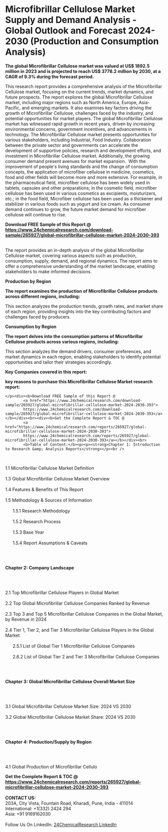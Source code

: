 <h1>Microfibrillar Cellulose Market Supply and Demand Analysis - Global Outlook and Forecast 2024-2030 (Production and Consumption Analysis)</h1><p><strong>The global Microfibrillar Cellulose market was valued at US$ 1892.5 million in 2023 and is projected to reach US$ 3778.2 million by 2030, at a CAGR of 9.3% during the forecast period.</strong></p><p>
</p><p>This research report provides a comprehensive analysis of the Microfibrillar Cellulose market, focusing on the current trends, market dynamics, and future prospects. The report explores the global Microfibrillar Cellulose market, including major regions such as North America, Europe, Asia-Pacific, and emerging markets. It also examines key factors driving the growth of Microfibrillar Cellulose, challenges faced by the industry, and potential opportunities for market players. The global Microfibrillar Cellulose market has witnessed rapid growth in recent years, driven by increasing environmental concerns, government incentives, and advancements in technology. The Microfibrillar Cellulose market presents opportunities for various stakeholders, including Industrial, Food Industry. Collaboration between the private sector and governments can accelerate the development of supportive policies, research and development efforts, and investment in Microfibrillar Cellulose market. Additionally, the growing consumer demand present avenues for market expansion.  With the improvement of people's living standards and the change of consumption concepts, the application of microfiber cellulose in medicine, cosmetics, food and other fields will become more and more extensive. For example, in the pharmaceutical field, microfiber cellulose has been widely used in tablets, capsules and other preparations; in the cosmetic field, microfiber cellulose has been used in various cosmetics as excipients, moisturizers, etc.; in the food field, Microfiber cellulose has been used as a thickener and stabilizer in various foods such as yogurt and ice cream. As consumer demand continues to grow, the future market demand for microfiber cellulose will continue to rise.</p><div><b>Download FREE Sample of this Report @ 
            <a href="https://www.24chemicalresearch.com/download-sample/265927/global-microfibrillar-cellulose-market-2024-2030-393">
            https://www.24chemicalresearch.com/download-sample/265927/global-microfibrillar-cellulose-market-2024-2030-393</a></b></div><br><p>
</p><p>The report provides an in-depth analysis of the global Microfibrillar Cellulose market, covering various aspects such as production, consumption, supply, demand, and regional dynamics. The report aims to offer a comprehensive understanding of the market landscape, enabling stakeholders to make informed decisions.</p><p>
</p><p><strong>Production by Region</strong></p><p>
</p><p><strong>The report examines the production of Microfibrillar Cellulose products across different regions, including:</strong></p><p>
</p><p>
</p><p>This section analyzes the production trends, growth rates, and market share of each region, providing insights into the key contributing factors and challenges faced by producers.</p><p>
</p><p><strong>Consumption by Region</strong></p><p>
</p><p><strong>The report delves into the consumption patterns of Microfibrillar Cellulose products across various regions, including:</strong></p><p>
</p><p>
	</p><p>
</p><p>This section analyzes the demand drivers, consumer preferences, and market dynamics in each region, enabling stakeholders to identify potential opportunities and tailor their strategies accordingly.</p><p>
<strong>Key Companies covered in this report:</strong></p><p>
</p><p>
</p><p><strong>key reasons to purchase this Microfibrillar Cellulose Market research report:</strong></p><p>

	</p><div><b>Download FREE Sample of this Report @ 
            <a href="https://www.24chemicalresearch.com/download-sample/265927/global-microfibrillar-cellulose-market-2024-2030-393">
            https://www.24chemicalresearch.com/download-sample/265927/global-microfibrillar-cellulose-market-2024-2030-393</a></b></div><br><div><b>Get the Complete Report & TOC @ 
            <a href="https://www.24chemicalresearch.com/reports/265927/global-microfibrillar-cellulose-market-2024-2030-393">
            https://www.24chemicalresearch.com/reports/265927/global-microfibrillar-cellulose-market-2024-2030-393</a></b></div><br>
            <b>Table of Content:</b><p><p><strong>Chapter 1: Introduction to Research &amp; Analysis Reports</strong></p><br />
<br />
<p>1.1 Microfibrillar Cellulose  Market Definition<br /><br />
1.3 Global Microfibrillar Cellulose  Market Overview<br /><br />
1.4 Features &amp; Benefits of This Report<br /><br />
1.5 Methodology &amp; Sources of Information<br /><br />
&nbsp;&nbsp;&nbsp;&nbsp;&nbsp; 1.5.1 Research Methodology<br /><br />
&nbsp;&nbsp;&nbsp;&nbsp;&nbsp; 1.5.2 Research Process<br /><br />
&nbsp;&nbsp;&nbsp;&nbsp;&nbsp; 1.5.3 Base Year<br /><br />
&nbsp;&nbsp;&nbsp;&nbsp;&nbsp; 1.5.4 Report Assumptions &amp; Caveats</p><br />
<br />
<p><strong>Chapter 2: Company Landscape</strong></p><br />
<br />
<p>2.1 Top Microfibrillar Cellulose  Players in Global Market<br /><br />
2.2 Top Global Microfibrillar Cellulose  Companies Ranked by Revenue<br /><br />
2.3 Top 3 and Top 5 Microfibrillar Cellulose  Companies in the Global Market, by Revenue in 2024<br /><br />
2.4 Tier 1, Tier 2, and Tier 3 Microfibrillar Cellulose  Players in the Global Market<br /><br />
&nbsp;&nbsp;&nbsp;&nbsp;&nbsp; 2.5.1 List of Global Tier 1 Microfibrillar Cellulose  Companies<br /><br />
&nbsp;&nbsp;&nbsp;&nbsp;&nbsp; 2.6.2 List of Global Tier 2 and Tier 3 Microfibrillar Cellulose  Companies</p><br />
<br />
<p><strong>Chapter 3: Global Microfibrillar Cellulose  Overall Market Size</strong></p><br />
<br />
<p>3.1 Global Microfibrillar Cellulose  Market Size: 2024 VS 2030<br /><br />
3.2 Global Microfibrillar Cellulose  Market Share: 2024 VS 2030</p><br />
<br />
<p><strong>Chapter 4: Production/Supply by Region</strong></p><br />
<br />
<p>4.1 Global Production of Microfibrillar Cellulo</p><div><b>Get the Complete Report & TOC @ 
            <a href="https://www.24chemicalresearch.com/reports/265927/global-microfibrillar-cellulose-market-2024-2030-393">
            https://www.24chemicalresearch.com/reports/265927/global-microfibrillar-cellulose-market-2024-2030-393</a></b></div><br><b>CONTACT US:</b><br>
            203A, City Vista, Fountain Road, Kharadi, Pune, India - 411014<br>
            International: +1(332) 2424 294<br>
            Asia: +91 9169162030 <br><br>
            Follow Us On LinkedIn: <a href="https://www.linkedin.com/company/24chemicalresearch/">24ChemicalResearch LinkedIn</a>